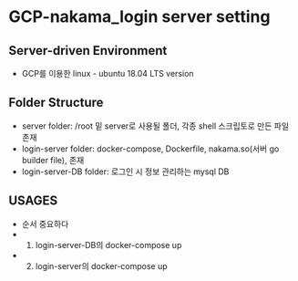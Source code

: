 # GCP-nakama_login server setting

## Server-driven Environment
- GCP를 이용한 linux - ubuntu 18.04 LTS version

## Folder Structure
- server folder: /root 밑 server로 사용될 폴더, 각종 shell 스크립토로 만든 파일 존재  
- login-server folder: docker-compose, Dockerfile, nakama.so(서버 go builder file), 존재  
- login-server-DB folder: 로그인 시 정보 관리하는 mysql DB  

## USAGES
- 순서 중요하다
- 1) login-server-DB의 docker-compose up
- 2) login-server의 docker-compose up